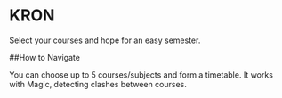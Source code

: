 # KRON

Select your courses and hope for an easy semester.

##How to Navigate

You can choose up to 5 courses/subjects and form a timetable. It works with Magic, detecting clashes between courses.
